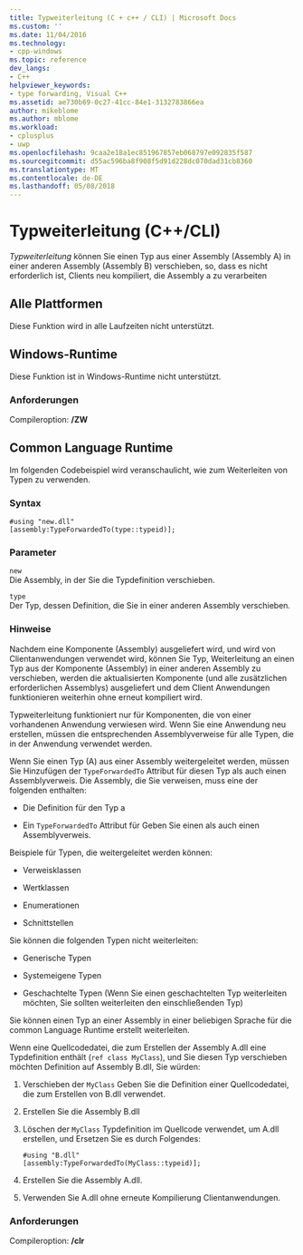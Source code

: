 ```yaml
---
title: Typweiterleitung (C + c++ / CLI) | Microsoft Docs
ms.custom: ''
ms.date: 11/04/2016
ms.technology:
- cpp-windows
ms.topic: reference
dev_langs:
- C++
helpviewer_keywords:
- type forwarding, Visual C++
ms.assetid: ae730b69-0c27-41cc-84e1-3132783866ea
author: mikeblome
ms.author: mblome
ms.workload:
- cplusplus
- uwp
ms.openlocfilehash: 9caa2e18a1ec851967857eb068797e092835f587
ms.sourcegitcommit: d55ac596ba8f908f5d91d228dc070dad31cb8360
ms.translationtype: MT
ms.contentlocale: de-DE
ms.lasthandoff: 05/08/2018
---
```

# <a name="type-forwarding-ccli"></a>Typweiterleitung (C++/CLI)
*Typweiterleitung* können Sie einen Typ aus einer Assembly (Assembly A) in einer anderen Assembly (Assembly B) verschieben, so, dass es nicht erforderlich ist, Clients neu kompiliert, die Assembly a zu verarbeiten  
  
## <a name="all-platforms"></a>Alle Plattformen  
 Diese Funktion wird in alle Laufzeiten nicht unterstützt.  
  
## <a name="windows-runtime"></a>Windows-Runtime  
 Diese Funktion ist in Windows-Runtime nicht unterstützt.  
  
### <a name="requirements"></a>Anforderungen  
 Compileroption: **/ZW**  
  
## <a name="common-language-runtime"></a>Common Language Runtime  
 Im folgenden Codebeispiel wird veranschaulicht, wie zum Weiterleiten von Typen zu verwenden.  
  
### <a name="syntax"></a>Syntax  
  
```  
#using "new.dll"  
[assembly:TypeForwardedTo(type::typeid)];  
```  
  
### <a name="parameters"></a>Parameter  
 `new`  
 Die Assembly, in der Sie die Typdefinition verschieben.  
  
 `type`  
 Der Typ, dessen Definition, die Sie in einer anderen Assembly verschieben.  
  
### <a name="remarks"></a>Hinweise  
 Nachdem eine Komponente (Assembly) ausgeliefert wird, und wird von Clientanwendungen verwendet wird, können Sie Typ, Weiterleitung an einen Typ aus der Komponente (Assembly) in einer anderen Assembly zu verschieben, werden die aktualisierten Komponente (und alle zusätzlichen erforderlichen Assemblys) ausgeliefert und dem Client Anwendungen funktionieren weiterhin ohne erneut kompiliert wird.  
  
 Typweiterleitung funktioniert nur für Komponenten, die von einer vorhandenen Anwendung verwiesen wird. Wenn Sie eine Anwendung neu erstellen, müssen die entsprechenden Assemblyverweise für alle Typen, die in der Anwendung verwendet werden.  
  
 Wenn Sie einen Typ (A) aus einer Assembly weitergeleitet werden, müssen Sie Hinzufügen der `TypeForwardedTo` Attribut für diesen Typ als auch einen Assemblyverweis. Die Assembly, die Sie verweisen, muss eine der folgenden enthalten:  
  
-   Die Definition für den Typ a  
  
-   Ein `TypeForwardedTo` Attribut für Geben Sie einen als auch einen Assemblyverweis.  
  
 Beispiele für Typen, die weitergeleitet werden können:  
  
-   Verweisklassen  
  
-   Wertklassen  
  
-   Enumerationen  
  
-   Schnittstellen  
  
 Sie können die folgenden Typen nicht weiterleiten:  
  
-   Generische Typen  
  
-   Systemeigene Typen  
  
-   Geschachtelte Typen (Wenn Sie einen geschachtelten Typ weiterleiten möchten, Sie sollten weiterleiten den einschließenden Typ)  
  
 Sie können einen Typ an einer Assembly in einer beliebigen Sprache für die common Language Runtime erstellt weiterleiten.  
  
 Wenn eine Quellcodedatei, die zum Erstellen der Assembly A.dll eine Typdefinition enthält (`ref class MyClass`), und Sie diesen Typ verschieben möchten Definition auf Assembly B.dll, Sie würden:  
  
1.  Verschieben der `MyClass` Geben Sie die Definition einer Quellcodedatei, die zum Erstellen von B.dll verwendet.  
  
2.  Erstellen Sie die Assembly B.dll  
  
3.  Löschen der `MyClass` Typdefinition im Quellcode verwendet, um A.dll erstellen, und Ersetzen Sie es durch Folgendes:  
  
    ```  
    #using "B.dll"  
    [assembly:TypeForwardedTo(MyClass::typeid)];  
    ```  
  
4.  Erstellen Sie die Assembly A.dll.  
  
5.  Verwenden Sie A.dll ohne erneute Kompilierung Clientanwendungen.  
  
### <a name="requirements"></a>Anforderungen  
 Compileroption: **/clr**
